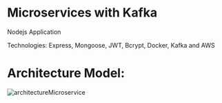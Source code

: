 # Microservices with Kafka
Nodejs Application


Technologies: Express, Mongoose, JWT, Bcrypt, Docker, Kafka and AWS

# Architecture Model:
![architectureMicroservice](https://user-images.githubusercontent.com/55800764/168503175-0808e1ba-bc42-4ae5-94d6-968d0c5b484c.png)
